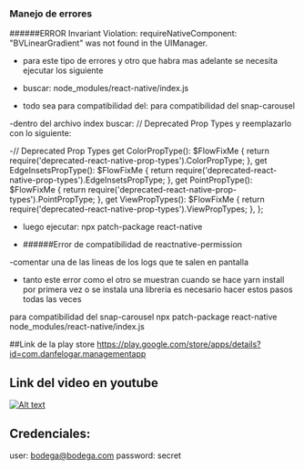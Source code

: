### Manejo de errores

######ERROR  Invariant Violation: requireNativeComponent: "BVLinearGradient" was not found in the UIManager.

- para este tipo de errores y otro que habra mas adelante se necesita ejecutar los siguiente

- buscar: node_modules/react-native/index.js

- todo sea para compatibilidad del: para compatibilidad del snap-carousel

-dentro del archivo index buscar: // Deprecated Prop Types
y reemplazarlo con lo siguiente:

-// Deprecated Prop Types
  get ColorPropType(): $FlowFixMe {
    return require('deprecated-react-native-prop-types').ColorPropType;
  },
  get EdgeInsetsPropType(): $FlowFixMe {
    return require('deprecated-react-native-prop-types').EdgeInsetsPropType;
  },
  get PointPropType(): $FlowFixMe {
    return require('deprecated-react-native-prop-types').PointPropType;
  },
  get ViewPropTypes(): $FlowFixMe {
    return require('deprecated-react-native-prop-types').ViewPropTypes;
  },
};

- luego ejecutar: npx patch-package react-native

- ######Error de compatibilidad de reactnative-permission

-comentar una de las lineas de los logs que te salen en pantalla

- tanto este error como el otro se muestran cuando se hace yarn install por primera vez o se instala una librería es necesario hacer estos pasos todas las veces

para compatibilidad del snap-carousel
npx patch-package react-native
node_modules/react-native/index.js 


##Link de la play store
https://play.google.com/store/apps/details?id=com.danfelogar.managementapp

## Link del video en youtube
[![Alt text](https://img.youtube.com/vi/STUuUnjB5Y0/0.jpg)](https://www.youtube.com/watch?v=STUuUnjB5Y0)

## Credenciales:
user: bodega@bodega.com
password: secret
